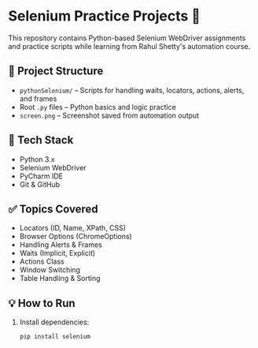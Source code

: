 # Selenium Practice Projects 🚀

This repository contains Python-based Selenium WebDriver assignments and practice scripts while learning from Rahul Shetty's automation course.

## 📁 Project Structure

- `pythonSelenium/` – Scripts for handling waits, locators, actions, alerts, and frames
- Root `.py` files – Python basics and logic practice
- `screen.png` – Screenshot saved from automation output

## 🧪 Tech Stack

- Python 3.x
- Selenium WebDriver
- PyCharm IDE
- Git & GitHub

## ✅ Topics Covered

- Locators (ID, Name, XPath, CSS)
- Browser Options (ChromeOptions)
- Handling Alerts & Frames
- Waits (Implicit, Explicit)
- Actions Class
- Window Switching
- Table Handling & Sorting

## 💡 How to Run

1. Install dependencies:
   ```bash
   pip install selenium
